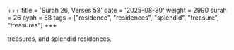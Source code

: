 +++
title = 'Surah 26, Verses 58'
date = '2025-08-30'
weight = 2990
surah = 26
ayah = 58
tags = ["residence", "residences", "splendid", "treasure", "treasures"]
+++

treasures, and splendid residences.